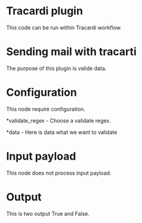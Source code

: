 # Tracardi plugin

This code can be run within Tracardi workflow.

# Sending mail with tracarti

The purpose of this plugin is valide data.


# Configuration

This node require configuration.

*validate_regex - Choose a validate regex. 

*data - Here is data what we want to validate

# Input payload
This node does not process input payload.

# Output

This is two output True and False.
